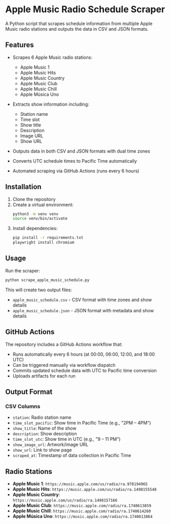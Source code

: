 # Apple Music Radio Schedule Scraper

A Python script that scrapes schedule information from multiple Apple Music radio stations and outputs the data in CSV and JSON formats.

## Features

- Scrapes 6 Apple Music radio stations:
  - Apple Music 1
  - Apple Music Hits
  - Apple Music Country
  - Apple Music Club
  - Apple Music Chill
  - Apple Música Uno

- Extracts show information including:
  - Station name
  - Time slot
  - Show title
  - Description
  - Image URL
  - Show URL

- Outputs data in both CSV and JSON formats with dual time zones
- Converts UTC schedule times to Pacific Time automatically
- Automated scraping via GitHub Actions (runs every 6 hours)

## Installation

1. Clone the repository
2. Create a virtual environment:
   ```bash
   python3 -m venv venv
   source venv/bin/activate
   ```
3. Install dependencies:
   ```bash
   pip install -r requirements.txt
   playwright install chromium
   ```

## Usage

Run the scraper:
```bash
python scrape_apple_music_schedule.py
```

This will create two output files:
- `apple_music_schedule.csv` - CSV format with time zones and show details
- `apple_music_schedule.json` - JSON format with metadata and show details

## GitHub Actions

The repository includes a GitHub Actions workflow that:
- Runs automatically every 6 hours (at 00:00, 06:00, 12:00, and 18:00 UTC)
- Can be triggered manually via workflow dispatch
- Commits updated schedule data with UTC to Pacific time conversion
- Uploads artifacts for each run

## Output Format

### CSV Columns
- `station`: Radio station name
- `time_slot_pacific`: Show time in Pacific Time (e.g., "2PM – 4PM")
- `show_title`: Name of the show
- `description`: Show description
- `time_slot_utc`: Show time in UTC (e.g., "9 – 11 PM")
- `show_image_url`: Artwork/image URL
- `show_url`: Link to show page
- `scraped_at`: Timestamp of data collection in Pacific Time

## Radio Stations

- **Apple Music 1**: `https://music.apple.com/us/radio/ra.978194965`
- **Apple Music Hits**: `https://music.apple.com/us/radio/ra.1498155548`
- **Apple Music Country**: `https://music.apple.com/us/radio/ra.1498157166`
- **Apple Music Club**: `https://music.apple.com/radio/ra.1740613859`
- **Apple Music Chill**: `https://music.apple.com/radio/ra.1740614260`
- **Apple Música Uno**: `https://music.apple.com/radio/ra.1740613864`
